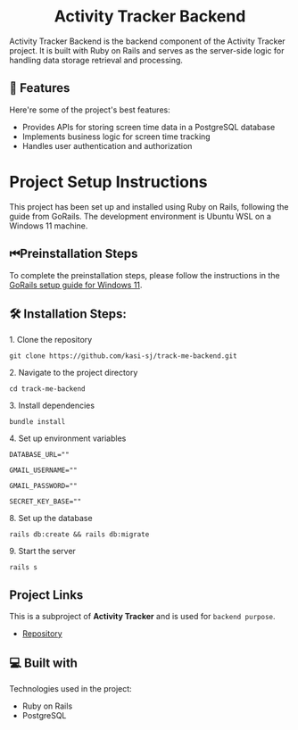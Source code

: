 <h1 align="center" id="title">Activity Tracker Backend</h1>

<p id="description">Activity Tracker Backend is the backend component of the Activity Tracker project. It is built with Ruby on Rails and serves as the server-side logic for handling data storage retrieval and processing.</p>

  
  
<h2>🧐 Features</h2>

Here're some of the project's best features:

*   Provides APIs for storing screen time data in a PostgreSQL database
*   Implements business logic for screen time tracking
*   Handles user authentication and authorization

<h1>
   Project Setup Instructions
</h1>

This project has been set up and installed using Ruby on Rails, following the guide from GoRails. The development environment is Ubuntu WSL on a Windows 11 machine.

<h2>
⏮Preinstallation Steps
</h2>

To complete the preinstallation steps, please follow the instructions in the [GoRails setup guide for Windows 11](https://gorails.com/setup/windows/11).
  
<h2>🛠️ Installation Steps:</h2>

<p>1. Clone the repository</p>

```
git clone https://github.com/kasi-sj/track-me-backend.git
```

<p>2. Navigate to the project directory</p>

```
cd track-me-backend
```

<p>3. Install dependencies</p>

```
bundle install
```

<p>4. Set up environment variables</p>

```
DATABASE_URL=""
```

```
GMAIL_USERNAME=""
```

```
GMAIL_PASSWORD=""
```

```
SECRET_KEY_BASE=""
```

<p>8. Set up the database</p>

```
rails db:create && rails db:migrate
```

<p>9. Start the server</p>

```
rails s
```


## Project Links
This is a subproject of **Activity Tracker** and is used for `backend purpose`.

- [Repository](https://github.com/kasi-sj/TrackMe/)
  
  
<h2>💻 Built with</h2>

Technologies used in the project:

*   Ruby on Rails
*   PostgreSQL

